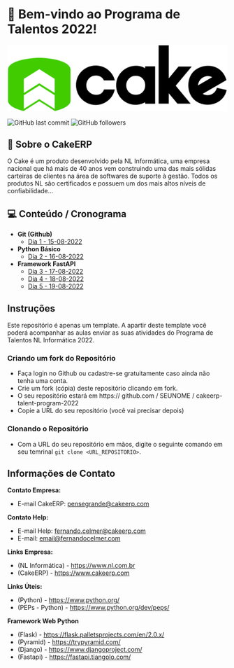 # 🧁 Bem-vindo ao Programa de Talentos 2022!

<a href ="https://www.cakeerp.com" target="_blank"><img src="docs/logo-cakeerp.png"></a>

![GitHub last commit](https://img.shields.io/github/last-commit/CakeERP/cakeerp-talent-program-2022)
![GitHub followers](https://img.shields.io/github/followers/CakeERP?label=Cake%20ERP&style=social)
## 🚀 Sobre o CakeERP
O Cake é um produto desenvolvido pela NL Informática, uma empresa nacional que há mais de 40 anos vem construindo uma das mais sólidas carteiras de clientes na área de softwares de suporte à gestão. Todos os produtos NL são certificados e possuem um dos mais altos níveis de confiabilidade...
<br>

## 💻 Conteúdo / Cronograma

- **Git (Github)**
  - [Dia 1 - 15-08-2022](https://github.com/CakeERP/cakeerp-talent-program-2022/tree/master/code/day_1)
- **Python Básico**
  - [Dia 2 - 16-08-2022](https://github.com/CakeERP/cakeerp-talent-program-2022/tree/master/code/day_2)
- **Framework FastAPI**
  - [Dia 3 - 17-08-2022](https://github.com/CakeERP/cakeerp-talent-program-2022/tree/master/code/day_3)
  - [Dia 4 - 18-08-2022](https://github.com/CakeERP/cakeerp-talent-program-2022/tree/master/code/day_4)
  - [Dia 5 - 19-08-2022](https://github.com/CakeERP/cakeerp-talent-program-2022/tree/master/code/day_5)

## Instruções

Este repositório é apenas um template. A apartir deste template você poderá acompanhar as aulas enviar as suas atividades 
do Programa de Talentos NL Informática 2022.

### Criando um fork do Repositório

- Faça login no Github ou cadastre-se gratuitamente caso ainda não tenha uma conta.
- Crie um fork (cópia) deste repositório clicando em fork.
- O seu repositório estará em https:// github.com / SEUNOME / cakeerp-talent-program-2022
- Copie a URL do seu repositório (você vai precisar depois)

### Clonando o Repositório
- Com a URL do seu repositório em mãos, digite o seguinte comando em seu temrinal <code>git clone <URL_REPOSITORIO></code>.

## Informações de Contato

**Contato Empresa:**
- E-mail CakeERP: pensegrande@cakeerp.com

**Contato Help:**
- E-mail Help: fernando.celmer@cakeerp.com
- E-mail: email@fernandocelmer.com

**Links Empresa:**
- (NL Informática) - https://www.nl.com.br
- (CakeERP) - https://www.cakeerp.com

**Links Úteis:**
- (Python) - https://www.python.org/
- (PEPs - Python) - https://www.python.org/dev/peps/
<p>

**Framework Web Python**
- (Flask) - https://flask.palletsprojects.com/en/2.0.x/
- (Pyramid) - https://trypyramid.com/
- (Django) - https://www.djangoproject.com/
- (Fastapi) - https://fastapi.tiangolo.com/
